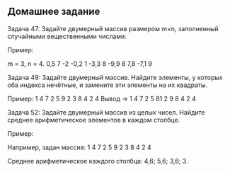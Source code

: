 ## Домашнее задание
Задача 47: Задайте двумерный массив размером m×n, заполненный случайными вещественными числами.

Пример:

m = 3, n = 4.
0,5 7 -2 -0,2
1 -3,3 8 -9,9
8 7,8 -7,1 9



Задача 49: Задайте двумерный массив. Найдите элементы, у которых оба индекса нечётные, и замените эти элементы на их квадраты.

Пример:
1 4 7 2
5 9 2 3
8 4 2 4
Вывод -> 1 4 7 2
         5 81 2 9
         8 4 2 4



Задача 52: Задайте двумерный массив из целых чисел. Найдите среднее арифметическое элементов в каждом столбце.

Пример:

Например, задан массив:
1 4 7 2
5 9 2 3
8 4 2 4

Среднее арифметическое каждого столбца: 4,6; 5,6; 3,6; 3.



